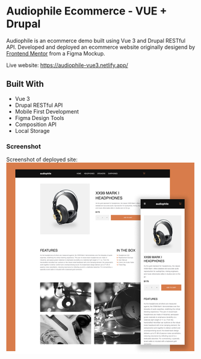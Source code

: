 # Audiophile Ecommerce - VUE + Drupal

Audiophile is an ecommerce demo built using Vue 3 and Drupal RESTful API. Developed and deployed an ecommerce website originally desigend by [Frontend Mentor](https://www.frontendmentor.io/) from a Figma Mockup.

Live website: https://audiophile-vue3.netlify.app/

## Built With

- Vue 3
- Drupal RESTful API
- Mobile First Development
- Figma Design Tools
- Composition API
- Local Storage

### Screenshot

Screenshot of deployed site:
![Screenshot](./public/audiophile_screenshots.jpg)
